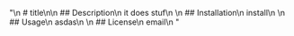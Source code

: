 "\n    # title\n\n    ## Description\n    it does stuf\n    \n    ## Installation\n    install\n    \n    ## Usage\n    asdas\n    \n    ## License\n    email\n        "